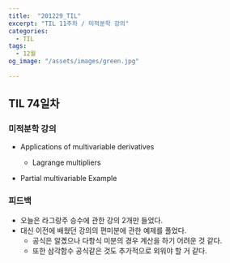 ```yaml
---
title:  "201229_TIL"
excerpt: "TIL 11주차 / 미적분학 강의"
categories:
  - TIL
tags:
  - 12월
og_image: "/assets/images/green.jpg"
  
---
```

## TIL 74일차

### 미적분학 강의

- Applications of multivariable derivatives
  - Lagrange multipliers

- Partial multivariable Example

### 피드백
- 오늘은 라그랑주 승수에 관한 강의 2개만 들었다.
- 대신 이전에 배웠던 강의의 편미분에 관한 예제를 풀었다.
   - 공식은 알곘으나 다항식 미분의 경우 계산을 하기 어려운 것 같다.
   - 또한 삼각함수 공식같은 것도 추가적으로 외워야 할 거 같다.

